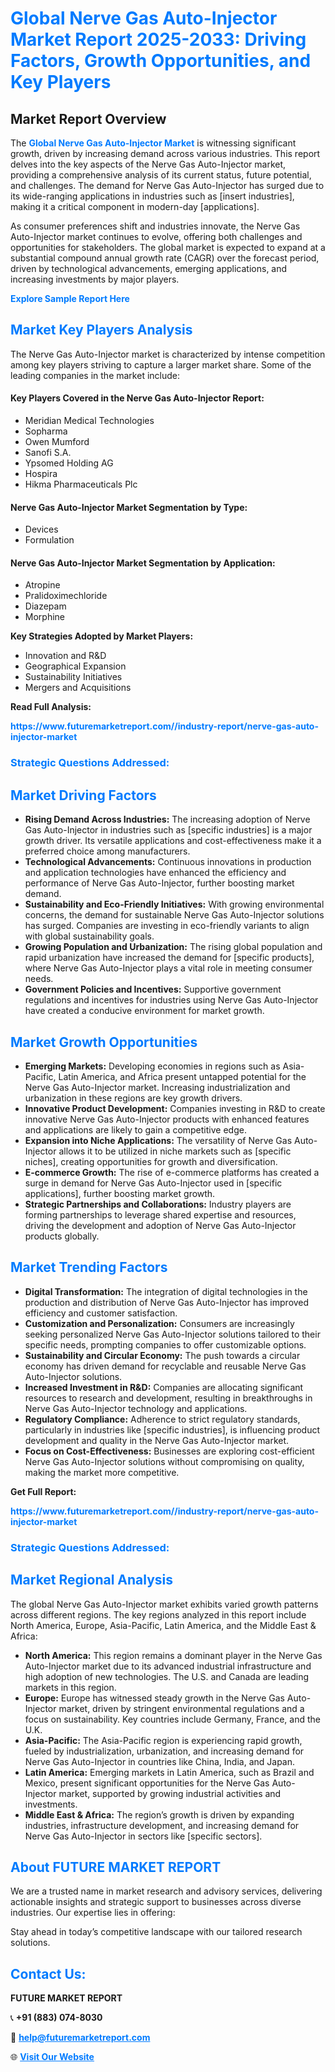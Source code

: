 <h1 style="color: #007BFF;">Global Nerve Gas Auto-Injector Market Report 2025-2033: Driving Factors, Growth Opportunities, and Key Players</h1>

<section id="overview">
<h2>Market Report Overview</h2>
<p>The <a href="https://www.futuremarketreport.com//industry-report/nerve-gas-auto-injector-market" style="color: #007BFF; text-decoration: none;"><strong>Global Nerve Gas Auto-Injector Market</strong></a> is witnessing significant growth, driven by increasing demand across various industries. This report delves into the key aspects of the Nerve Gas Auto-Injector market, providing a comprehensive analysis of its current status, future potential, and challenges. The demand for Nerve Gas Auto-Injector has surged due to its wide-ranging applications in industries such as [insert industries], making it a critical component in modern-day [applications].</p>
<p>As consumer preferences shift and industries innovate, the Nerve Gas Auto-Injector market continues to evolve, offering both challenges and opportunities for stakeholders. The global market is expected to expand at a substantial compound annual growth rate (CAGR) over the forecast period, driven by technological advancements, emerging applications, and increasing investments by major players.</p>
</section>

<section id="overview">
<p><a href="https://www.futuremarketreport.com//request-sample/reportId=76939" style="color: #007BFF; text-decoration: none;"><strong>Explore Sample Report Here</strong></a></p>
</section>

<section id="key-players">
<h2 style="color: #007BFF;">Market Key Players Analysis</h2>
<p>The Nerve Gas Auto-Injector market is characterized by intense competition among key players striving to capture a larger market share. Some of the leading companies in the market include:</p>
<h4>Key Players Covered in the Nerve Gas Auto-Injector Report:</h4>
<ul><li>Meridian Medical Technologies</li><li>Sopharma</li><li>Owen Mumford</li><li>Sanofi S.A.</li><li>Ypsomed Holding AG</li><li>Hospira</li><li>Hikma Pharmaceuticals Plc</li></ul>
<h4>Nerve Gas Auto-Injector Market Segmentation by Type:</h4>
<ul><li>Devices</li><li>Formulation</li></ul>

<h4>Nerve Gas Auto-Injector Market Segmentation by Application:</h4>
<ul><li>Atropine</li><li>Pralidoximechloride</li><li>Diazepam</li><li>Morphine</li></ul>
<p><strong>Key Strategies Adopted by Market Players:</strong></p>
<ul>
<li>Innovation and R&D</li>
<li>Geographical Expansion</li>
<li>Sustainability Initiatives</li>
<li>Mergers and Acquisitions</li>
</ul>
</section>

<section>
<p><strong>Read Full Analysis: </strong></p><a href="https://www.futuremarketreport.com//industry-report/nerve-gas-auto-injector-market" style="color: #007BFF; text-decoration: none;"><strong>https://www.futuremarketreport.com//industry-report/nerve-gas-auto-injector-market</strong></a>
<h3 style="color: #007BFF;">Strategic Questions Addressed:</h3>
</section>

<section id="driving-factors">
<h2 style="color: #007BFF;">Market Driving Factors</h2>
<ul>
<li><strong>Rising Demand Across Industries:</strong> The increasing adoption of Nerve Gas Auto-Injector in industries such as [specific industries] is a major growth driver. Its versatile applications and cost-effectiveness make it a preferred choice among manufacturers.</li>
<li><strong>Technological Advancements:</strong> Continuous innovations in production and application technologies have enhanced the efficiency and performance of Nerve Gas Auto-Injector, further boosting market demand.</li>
<li><strong>Sustainability and Eco-Friendly Initiatives:</strong> With growing environmental concerns, the demand for sustainable Nerve Gas Auto-Injector solutions has surged. Companies are investing in eco-friendly variants to align with global sustainability goals.</li>
<li><strong>Growing Population and Urbanization:</strong> The rising global population and rapid urbanization have increased the demand for [specific products], where Nerve Gas Auto-Injector plays a vital role in meeting consumer needs.</li>
<li><strong>Government Policies and Incentives:</strong> Supportive government regulations and incentives for industries using Nerve Gas Auto-Injector have created a conducive environment for market growth.</li>
</ul>
</section>

<section id="growth-opportunities">
<h2 style="color: #007BFF;">Market Growth Opportunities</h2>
<ul>
<li><strong>Emerging Markets:</strong> Developing economies in regions such as Asia-Pacific, Latin America, and Africa present untapped potential for the Nerve Gas Auto-Injector market. Increasing industrialization and urbanization in these regions are key growth drivers.</li>
<li><strong>Innovative Product Development:</strong> Companies investing in R&D to create innovative Nerve Gas Auto-Injector products with enhanced features and applications are likely to gain a competitive edge.</li>
<li><strong>Expansion into Niche Applications:</strong> The versatility of Nerve Gas Auto-Injector allows it to be utilized in niche markets such as [specific niches], creating opportunities for growth and diversification.</li>
<li><strong>E-commerce Growth:</strong> The rise of e-commerce platforms has created a surge in demand for Nerve Gas Auto-Injector used in [specific applications], further boosting market growth.</li>
<li><strong>Strategic Partnerships and Collaborations:</strong> Industry players are forming partnerships to leverage shared expertise and resources, driving the development and adoption of Nerve Gas Auto-Injector products globally.</li>
</ul>
</section>

<section id="trending-factors">
<h2 style="color: #007BFF;">Market Trending Factors</h2>
<ul>
<li><strong>Digital Transformation:</strong> The integration of digital technologies in the production and distribution of Nerve Gas Auto-Injector has improved efficiency and customer satisfaction.</li>
<li><strong>Customization and Personalization:</strong> Consumers are increasingly seeking personalized Nerve Gas Auto-Injector solutions tailored to their specific needs, prompting companies to offer customizable options.</li>
<li><strong>Sustainability and Circular Economy:</strong> The push towards a circular economy has driven demand for recyclable and reusable Nerve Gas Auto-Injector solutions.</li>
<li><strong>Increased Investment in R&D:</strong> Companies are allocating significant resources to research and development, resulting in breakthroughs in Nerve Gas Auto-Injector technology and applications.</li>
<li><strong>Regulatory Compliance:</strong> Adherence to strict regulatory standards, particularly in industries like [specific industries], is influencing product development and quality in the Nerve Gas Auto-Injector market.</li>
<li><strong>Focus on Cost-Effectiveness:</strong> Businesses are exploring cost-efficient Nerve Gas Auto-Injector solutions without compromising on quality, making the market more competitive.</li>
</ul>
</section>

<section>
<p><strong>Get Full Report: </strong></p><a href="https://www.futuremarketreport.com//industry-report/nerve-gas-auto-injector-market" style="color: #007BFF; text-decoration: none;"><strong>https://www.futuremarketreport.com//industry-report/nerve-gas-auto-injector-market</strong></a>
<h3 style="color: #007BFF;">Strategic Questions Addressed:</h3>
</section>


<section id="regional-analysis">
<h2 style="color: #007BFF;">Market Regional Analysis</h2>
<p>The global Nerve Gas Auto-Injector market exhibits varied growth patterns across different regions. The key regions analyzed in this report include North America, Europe, Asia-Pacific, Latin America, and the Middle East & Africa:</p>
<ul>
<li><strong>North America:</strong> This region remains a dominant player in the Nerve Gas Auto-Injector market due to its advanced industrial infrastructure and high adoption of new technologies. The U.S. and Canada are leading markets in this region.</li>
<li><strong>Europe:</strong> Europe has witnessed steady growth in the Nerve Gas Auto-Injector market, driven by stringent environmental regulations and a focus on sustainability. Key countries include Germany, France, and the U.K.</li>
<li><strong>Asia-Pacific:</strong> The Asia-Pacific region is experiencing rapid growth, fueled by industrialization, urbanization, and increasing demand for Nerve Gas Auto-Injector in countries like China, India, and Japan.</li>
<li><strong>Latin America:</strong> Emerging markets in Latin America, such as Brazil and Mexico, present significant opportunities for the Nerve Gas Auto-Injector market, supported by growing industrial activities and investments.</li>
<li><strong>Middle East & Africa:</strong> The region’s growth is driven by expanding industries, infrastructure development, and increasing demand for Nerve Gas Auto-Injector in sectors like [specific sectors].</li>
</ul>
</section>

<footer>
<h2 style="color: #007BFF;">About FUTURE MARKET REPORT</h2>
<p>We are a trusted name in market research and advisory services, delivering actionable insights and strategic support to businesses across diverse industries. Our expertise lies in offering:</p>

<p>Stay ahead in today’s competitive landscape with our tailored research solutions.</p>

<h2 style="color: #007BFF;">Contact Us:</h2>
<p><strong>FUTURE MARKET REPORT</strong></p>
<p>📞 <strong>+91 (883) 074-8030</strong></p>
<p>📧 <strong><a href="mailto:help@futuremarketreport.com" style="color: #007BFF;">help@futuremarketreport.com</a></strong></p>
<p>🌐 <strong><a href="https://www.futuremarketreport.com/" style="color: #007BFF;">Visit Our Website</a></strong></p>
</footer>